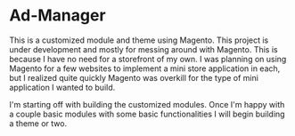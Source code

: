 Ad-Manager
========================

This is a customized module and theme using Magento. This project is under development and mostly for messing around with Magento. This is because I have no need for a storefront of my own. I was planning on using Magento for a few websites to implement a mini store application in each, but I realized quite quickly Magento was overkill for the type of mini application I wanted to build. 

I'm starting off with building the customized modules. Once I'm happy with a couple basic modules with some basic functionalities I will begin building a theme or two. 
